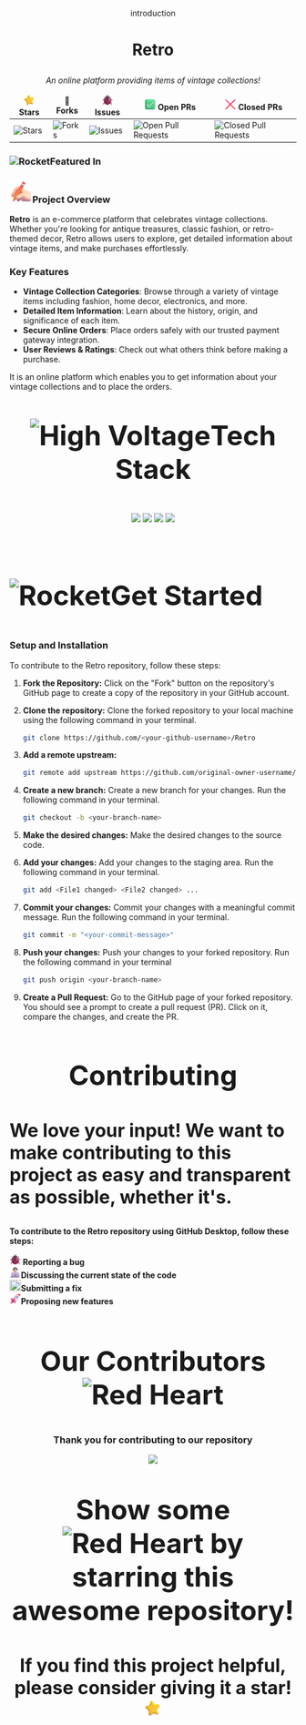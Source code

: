 <div align = "center">

<div align="center">
 
 introduction
# <p>Retro</p>

<i><p>An online platform providing items of vintage collections!</p></i>

</div>

<table align="center">
    <thead align="center">
        <tr border: 1px;>
            <td><b><img src="https://raw.githubusercontent.com/Tarikul-Islam-Anik/tarikul-islam-anik/main/assets/images/Star.png" width="20" height="20"> Stars</b></td>
            <td><b>🍴 Forks</b></td>
            <td><b><img src="https://raw.githubusercontent.com/Tarikul-Islam-Anik/tarikul-islam-anik/main/assets/images/Lady%20Beetle.png" width="20" height="20"> Issues</b></td>
            <td><b><img src="https://raw.githubusercontent.com/Tarikul-Islam-Anik/tarikul-islam-anik/main/assets/images/Check%20Mark%20Button.png" width="20" height="20"> Open PRs</b></td>
            <td><b><img src="https://raw.githubusercontent.com/Tarikul-Islam-Anik/tarikul-islam-anik/main/assets/images/Cross%20Mark.png" width="20" height="20"> Closed PRs</b></td>
        </tr>
     </thead>
    <tbody>
         <tr>
            <td><img alt="Stars" src="https://img.shields.io/github/stars/Anjaliavv51/Retro?style=flat&logo=github"/></td>
             <td><img alt="Forks" src="https://img.shields.io/github/forks/Anjaliavv51/Retro?style=flat&logo=github"/></td>
            <td><img alt="Issues" src="https://img.shields.io/github/issues/Anjaliavv51/Retro?style=flat&logo=github"/></td>
            <td><img alt="Open Pull Requests" src="https://img.shields.io/github/issues-pr/Anjaliavv51/Retro?style=flat&logo=github"/></td>
           <td><img alt="Closed Pull Requests" src="https://img.shields.io/github/issues-pr-closed/Anjaliavv51/Retro?style=flat&color=critical&logo=github"/></td>
        </tr>
    </tbody>
</table>
</div>
<h3> <img src="https://raw.githubusercontent.com/Tarikul-Islam-Anik/Animated-Fluent-Emojis/master/Emojis/Travel%20and%20places/Rocket.png" alt="Rocket" width="40" height="40" />Featured In</h3>

<h3><img src="https://raw.githubusercontent.com/Tarikul-Islam-Anik/tarikul-islam-anik/main/assets/images/Writing%20Hand%20Light%20Skin%20Tone.png" alt="Rocket" width="40" height="40" />Project Overview</h3>

**Retro** is an e-commerce platform that celebrates vintage collections. Whether you're looking for antique treasures, classic fashion, or retro-themed decor, Retro allows users to explore, get detailed information about vintage items, and make purchases effortlessly.

### Key Features
- **Vintage Collection Categories**: Browse through a variety of vintage items including fashion, home decor, electronics, and more.
- **Detailed Item Information**: Learn about the history, origin, and significance of each item.
- **Secure Online Orders**: Place orders safely with our trusted payment gateway integration.
- **User Reviews & Ratings**: Check out what others think before making a purchase.

<p style="font-family:var(--ff-philosopher);">
It is an online platform which enables you to get information about your vintage collections and to place the orders.</p>


## <p style="font-family:var(--ff-philosopher);font-size:3rem;text-align:center;"><img src="https://raw.githubusercontent.com/Tarikul-Islam-Anik/Animated-Fluent-Emojis/master/Emojis/Travel%20and%20places/High%20Voltage.png" alt="High Voltage" width="40" height="40" />Tech Stack</p>
<center><a href="https://developer.mozilla.org/en-US/docs/Glossary/HTML5"><img src="https://img.shields.io/badge/HTML5-E34F26.svg?style=for-the-badge&logo=HTML5&logoColor=white"></a>
<a href="https://developer.mozilla.org/en-US/docs/Web/JavaScript"><img src="https://img.shields.io/badge/JavaScript-F7DF1E.svg?style=for-the-badge&logo=JavaScript&logoColor=black"></a>
<a href="https://getbootstrap.com/"><img src="https://img.shields.io/badge/Bootstrap-7952B3.svg?style=for-the-badge&logo=Bootstrap&logoColor=black"></a>
<a href="https://developer.mozilla.org/en-US/docs/Web/CSS"><img src="https://img.shields.io/badge/CSS3-1572B6.svg?style=for-the-badge&logo=CSS3&logoColor=black"></a></center>

<br><br>

## <p style="font-size:3rem;"><img src="https://raw.githubusercontent.com/Tarikul-Islam-Anik/Animated-Fluent-Emojis/master/Emojis/Travel%20and%20places/Rocket.png" alt="Rocket" width="40" height="40" />Get Started</p>

### Setup and Installation

<p style="font-family:var(--ff-philosopher);">To contribute to the Retro repository, follow these steps:</p>

1. **Fork the Repository:**
   Click on the "Fork" button on the repository's GitHub page to create a copy of the repository in your GitHub account.

2. **Clone the repository:**
   Clone the forked repository to your local machine using the following command in your terminal.
   ```bash
   git clone https://github.com/<your-github-username>/Retro
   ```
3. **Add a remote upstream:**
   ```bash
   git remote add upstream https://github.com/original-owner-username/Retro
   ```
4. **Create a new branch:**
   Create a new branch for your changes. Run the following command in your terminal.
   ```bash
   git checkout -b <your-branch-name>
   ```
5. **Make the desired changes:**
   Make the desired changes to the source code.

6. **Add your changes:**
   Add your changes to the staging area. Run the following command in your terminal.
   ```bash
   git add <File1 changed> <File2 changed> ...
   ```
7. **Commit your changes:**
   Commit your changes with a meaningful commit message. Run the following command in your terminal.
   ```bash
   git commit -m "<your-commit-message>"
   ```
8. **Push your changes:**
   Push your changes to your forked repository. Run the following command in your terminal
   ```bash
   git push origin <your-branch-name>
   ```
9. **Create a Pull Request:**
   Go to the GitHub page of your forked repository. You should see a prompt to create a pull request (PR). Click on it, compare the changes, and create the PR.
<br><br>



<p style="font-family:var(--ff-philosopher);font-size:3rem;text-align:center;"><b>Contributing

<p style="font-family:var(--ff-philosopher);font-size:2rem;">We love your input! We want to make contributing to this project as easy and transparent as possible, whether it's.

To contribute to the Retro repository using GitHub Desktop, follow these steps:

<img src="https://raw.githubusercontent.com/Tarikul-Islam-Anik/tarikul-islam-anik/main/assets/images/Lady%20Beetle.png" width="20" height="20"> Reporting a bug<br>
<img src="https://raw.githubusercontent.com/Tarikul-Islam-Anik/tarikul-islam-anik/main/assets/images/Man%20Technologist%20Light%20Skin%20Tone.png" width="20" height="20" >Discussing the current state of the code<br>
<img src="https://raw.githubusercontent.com/Tarikul-Islam-Anik/Animated-Fluent-Emojis/master/Emojis/Objects/Axe.png" width="20" height="20" >Submitting a fix<br>
<img src="https://raw.githubusercontent.com/Tarikul-Islam-Anik/tarikul-islam-anik/main/assets/images/Rocket.png" width="20" height="20" >Proposing new features

<div align="center">
  <h2 style="font-size:3rem;">Our Contributors <img src="https://raw.githubusercontent.com/Tarikul-Islam-Anik/Animated-Fluent-Emojis/master/Emojis/Smilies/Red%20Heart.png" alt="Red Heart" width="40" height="40" /></h2>
  <h3>Thank you for contributing to our repository</h3>

<a href="https://github.com/Anishkagupta04/RAPIDOC-HEALTHCARE-WEBSITE-/graphs/contributors">
<img src="https://contributors-img.web.app/image?repo=Anjaliavv51/Retro"/>

  </a>

<p style="font-family:var(--ff-philosopher);font-size:3rem;"><b> Show some <img src="https://raw.githubusercontent.com/Tarikul-Islam-Anik/Animated-Fluent-Emojis/master/Emojis/Smilies/Red%20Heart.png" alt="Red Heart" width="40" height="40" /> by starring this awesome repository!

</div>
<center>
<h3 style="font-size:2rem;">
If you find this project helpful, please consider giving it a star! <img src="https://raw.githubusercontent.com/Tarikul-Islam-Anik/tarikul-islam-anik/main/assets/images/Star.png" width="30" height="30"></p>
</center>
